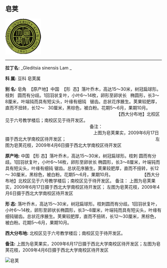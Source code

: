 ## 皂荚

![西北大学校园网络植物志](JPG/nwu.gif)

---

**拉丁名:**  _Gleditsia sinensis Lam _

**科 属:** 豆科 皂荚属

**别 名:** 皂角
 【原产地】中国
 【形  态】落叶乔木，高达15～30米，树冠扁球形。枝刺
  圆而有分歧。1回羽状复叶，小叶6～14枚，卵形至卵状长
  椭圆形，长3～8厘米，叶端钝而具有短尖头，叶缘有细钝
  锯齿。总状花序腋生。荚果较肥厚，直而不扭转，长12～
  30厘米，黑棕色，被白粉。花期5～6月，果期10月。
　
　
　
　
　
                                                                    【西大分布地】北校区见于六号教学楼后；南校区见于待开发区。
                                                                     备注：
                                                                        上图为皂荚果实，2009年6月17日摄于西北大学南校区待开发区；
                                                                        左图为皂荚花枝，2009年4月6日摄于西北大学南校区待开发区

**原产地:** 中国
【形 态】落叶乔木，高达15～30米，树冠扁球形。枝刺
 圆而有分歧。1回羽状复叶，小叶6～14枚，卵形至卵状长
 椭圆形，长3～8厘米，叶端钝而具有短尖头，叶缘有细钝
 锯齿。总状花序腋生。荚果较肥厚，直而不扭转，长12～
 30厘米，黑棕色，被白粉。花期5～6月，果期10月。
　
　
　
　
　
 【西大分布地】北校区见于六号教学楼后；南校区见于待开发区。
 备注：
 上图为皂荚果实，2009年6月17日摄于西北大学南校区待开发区；
 左图为皂荚花枝，2009年4月6日摄于西北大学南校区待开发区

**形  态:** 落叶乔木，高达15～30米，树冠扁球形。枝刺圆而有分歧。1回羽状复叶，小叶6～14枚，卵形至卵状长椭圆形，长3～8厘米，叶端钝而具有短尖头，叶缘有细钝锯齿。总状花序腋生。荚果较肥厚，直而不扭转，长12～30厘米，黑棕色，被白粉。花期5～6月，果期10月。　　　　　

**西大分布地:** 北校区见于六号教学楼后；南校区见于待开发区。 

**备注:** 上图为皂荚果实，2009年6月17日摄于西北大学南校区待开发区；左图为皂荚花枝，2009年4月6日摄于西北大学南校区待开发区

![皂荚]() 

